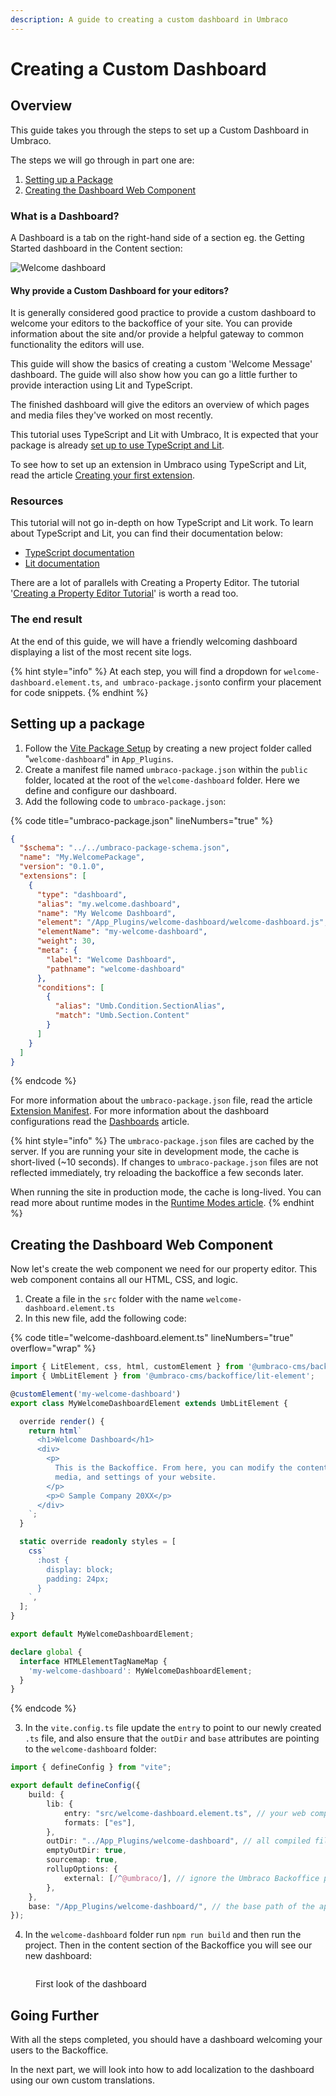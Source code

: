 ```yaml
---
description: A guide to creating a custom dashboard in Umbraco
---
```


# Creating a Custom Dashboard

## Overview

This guide takes you through the steps to set up a Custom Dashboard in Umbraco.

The steps we will go through in part one are:

1. [Setting up a Package](./#setting-up-a-package)
2. [Creating the Dashboard Web Component](./#creating-the-dashboard-web-component)

### What is a Dashboard?

A Dashboard is a tab on the right-hand side of a section eg. the Getting Started dashboard in the Content section:

![Welcome dashboard](../images/welcome-dashboard.png)

#### Why provide a Custom Dashboard for your editors?

It is generally considered good practice to provide a custom dashboard to welcome your editors to the backoffice of your site. You can provide information about the site and/or provide a helpful gateway to common functionality the editors will use.

This guide will show the basics of creating a custom 'Welcome Message' dashboard. The guide will also show how you can go a little further to provide interaction using Lit and TypeScript.

The finished dashboard will give the editors an overview of which pages and media files they've worked on most recently.

This tutorial uses TypeScript and Lit with Umbraco, It is expected that your package is already [set up to use TypeScript and Lit](../../customizing/development-flow/vite-package-setup.md).

To see how to set up an extension in Umbraco using TypeScript and Lit, read the article [Creating your first extension](../creating-your-first-extension.md).

### Resources

This tutorial will not go in-depth on how TypeScript and Lit work. To learn about TypeScript and Lit, you can find their documentation below:

* [TypeScript documentation](https://www.typescriptlang.org/docs/)
* [Lit documentation](https://lit.dev/docs/)

There are a lot of parallels with Creating a Property Editor. The tutorial '[Creating a Property Editor Tutorial](../creating-a-property-editor/)' is worth a read too.

### The end result

At the end of this guide, we will have a friendly welcoming dashboard displaying a list of the most recent site logs.

{% hint style="info" %}
At each step, you will find a dropdown for `welcome-dashboard.element.ts`, `and umbraco-package.json`to confirm your placement for code snippets.
{% endhint %}

## Setting up a package

1. Follow the [Vite Package Setup](../../customizing/development-flow/vite-package-setup.md) by creating a new project folder called "`welcome-dashboard`" in `App_Plugins`.
2. Create a manifest file named `umbraco-package.json` within the `public` folder, located at the root of the `welcome-dashboard` folder. Here we define and configure our dashboard.
3. Add the following code to `umbraco-package.json`:

{% code title="umbraco-package.json" lineNumbers="true" %}
```json
{
  "$schema": "../../umbraco-package-schema.json",
  "name": "My.WelcomePackage",
  "version": "0.1.0",
  "extensions": [
    {
      "type": "dashboard",
      "alias": "my.welcome.dashboard",
      "name": "My Welcome Dashboard",
      "element": "/App_Plugins/welcome-dashboard/welcome-dashboard.js",
      "elementName": "my-welcome-dashboard",
      "weight": 30,
      "meta": {
        "label": "Welcome Dashboard",
        "pathname": "welcome-dashboard"
      },
      "conditions": [
        {
          "alias": "Umb.Condition.SectionAlias",
          "match": "Umb.Section.Content"
        }
      ]
    }
  ]
}
```
{% endcode %}

For more information about the `umbraco-package.json` file, read the article [Extension Manifest](../../customizing/extending-overview/extension-registry/extension-manifest.md). For more information about the dashboard configurations read the [Dashboards](../../customizing/extending-overview/extension-types/dashboard.md) article.

{% hint style="info" %}
The `umbraco-package.json` files are cached by the server. If you are running your site in development mode, the cache is short-lived (\~10 seconds). If changes to `umbraco-package.json` files are not reflected immediately, try reloading the backoffice a few seconds later.

When running the site in production mode, the cache is long-lived. You can read more about runtime modes in the [Runtime Modes article](../../fundamentals/setup/server-setup/runtime-modes.md).
{% endhint %}

## Creating the Dashboard Web Component

Now let's create the web component we need for our property editor. This web component contains all our HTML, CSS, and logic.

1. Create a file in the `src` folder with the name `welcome-dashboard.element.ts`
2. In this new file, add the following code:

{% code title="welcome-dashboard.element.ts" lineNumbers="true" overflow="wrap" %}
```typescript
import { LitElement, css, html, customElement } from '@umbraco-cms/backoffice/external/lit';
import { UmbLitElement } from '@umbraco-cms/backoffice/lit-element';

@customElement('my-welcome-dashboard')
export class MyWelcomeDashboardElement extends UmbLitElement {

  override render() {
    return html`
      <h1>Welcome Dashboard</h1>
      <div>
        <p>
          This is the Backoffice. From here, you can modify the content,
          media, and settings of your website.
        </p>
        <p>© Sample Company 20XX</p>
      </div>
    `;
  }

  static override readonly styles = [
    css`
      :host {
        display: block;
        padding: 24px;
      }
    `,
  ];
}

export default MyWelcomeDashboardElement;

declare global {
  interface HTMLElementTagNameMap {
    'my-welcome-dashboard': MyWelcomeDashboardElement;
  }
}
```
{% endcode %}

3. In the `vite.config.ts` file update the `entry` to point to our newly created `.ts` file, and also ensure that the `outDir` and `base` attributes are pointing to the `welcome-dashboard` folder:

```typescript
import { defineConfig } from "vite";

export default defineConfig({
    build: {
        lib: {
            entry: "src/welcome-dashboard.element.ts", // your web component source file
            formats: ["es"],
        },
        outDir: "../App_Plugins/welcome-dashboard", // all compiled files will be placed here
        emptyOutDir: true,
        sourcemap: true,
        rollupOptions: {
            external: [/^@umbraco/], // ignore the Umbraco Backoffice package in the build
        },
    },
    base: "/App_Plugins/welcome-dashboard/", // the base path of the app in the browser (used for assets)
});
```

4. In the `welcome-dashboard` folder run `npm run build` and then run the project. Then in the content section of the Backoffice you will see our new dashboard:

<figure><img src="../../.gitbook/assets/spaces_G1Byxw7XfiZAj8zDMCTD_uploads_PtBQkEyVcGmoVx3ysAOJ_welcome (1).webp" alt=""><figcaption><p>First look of the dashboard</p></figcaption></figure>

## Going Further

With all the steps completed, you should have a dashboard welcoming your users to the Backoffice.

In the next part, we will look into how to add localization to the dashboard using our own custom translations.
